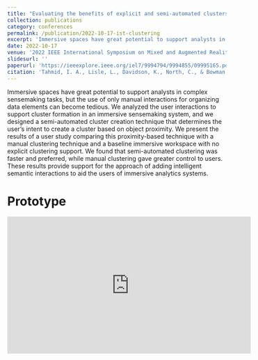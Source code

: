 ```yaml
---
title: "Evaluating the benefits of explicit and semi-automated clusters for immersive sensemaking"
collection: publications
category: conferences
permalink: /publication/2022-10-17-ist-clustering
excerpt: 'Immersive spaces have great potential to support analysts in complex sensemaking tasks, but the use of only manual interactions for organizing data elements can become tedious. We analyzed the user interactions to support cluster formation in an immersive sensemaking system, and we designed a semi-automated cluster creation technique that determines the user’s intent to create a cluster based on object proximity. We present the results of a user study comparing this proximity-based technique with a manual clustering technique and a baseline immersive workspace with no explicit clustering support. We found that semi-automated clustering was faster and preferred, while manual clustering gave greater control to users. These results provide support for the approach of adding intelligent semantic interactions to aid the users of immersive analytics systems.'
date: 2022-10-17
venue: '2022 IEEE International Symposium on Mixed and Augmented Reality (ISMAR)'
slidesurl: ''
paperurl: 'https://ieeexplore.ieee.org/iel7/9994794/9994855/09995165.pdf'
citation: 'Tahmid, I. A., Lisle, L., Davidson, K., North, C., & Bowman, D. A. (2022, October). <em>Evaluating the benefits of explicit and semi-automated clusters for immersive sensemaking</em>. In 2022 IEEE International Symposium on Mixed and Augmented Reality (ISMAR) (pp. 479-488). IEEE.'
---
```


Immersive spaces have great potential to support analysts in complex sensemaking tasks, but the use of only manual interactions for organizing data elements can become tedious. We analyzed the user interactions to support cluster formation in an immersive sensemaking system, and we designed a semi-automated cluster creation technique that determines the user’s intent to create a cluster based on object proximity. We present the results of a user study comparing this proximity-based technique with a manual clustering technique and a baseline immersive workspace with no explicit clustering support. We found that semi-automated clustering was faster and preferred, while manual clustering gave greater control to users. These results provide support for the approach of adding intelligent semantic interactions to aid the users of immersive analytics systems.

Prototype
===========
<iframe width="560" height="315" src="https://www.youtube.com/embed/G1B1lrLuMe0?si=pbt1pxmS_rXlPTKc" title="YouTube video player" frameborder="0" allow="accelerometer; autoplay; clipboard-write; encrypted-media; gyroscope; picture-in-picture; web-share" referrerpolicy="strict-origin-when-cross-origin" allowfullscreen></iframe>
